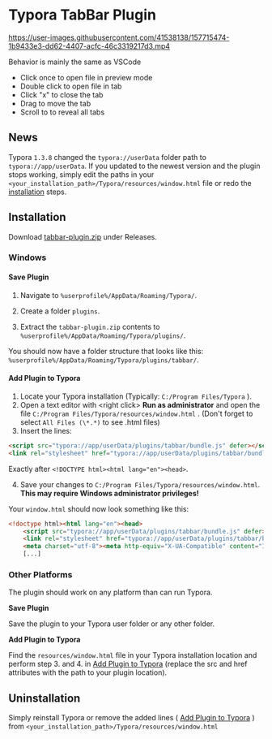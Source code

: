 # Typora TabBar Plugin

https://user-images.githubusercontent.com/41538138/157715474-1b9433e3-dd62-4407-acfc-46c3319217d3.mp4


Behavior is mainly the same as VSCode

- Click once to open file in preview mode
- Double click to open file in tab
- Click "x" to close the tab
- Drag to move the tab
- Scroll to to reveal all tabs

## News

Typora `1.3.8` changed the `typora://userData` folder path to `typora://app/userData`.
If you updated to the newest version and the plugin stops working, simply edit the paths in your `<your_installation_path>/Typora/resources/window.html` file or redo the [installation](#add-plugin-to-typora) steps.

## Installation

Download [tabbar-plugin.zip](https://github.com/gatziourasd/typora-tabbar-plugin/releases) under Releases.

### Windows

#### Save Plugin

1. Navigate to  ``%userprofile%/AppData/Roaming/Typora/``.
2. Create a folder ``plugins``.

3. Extract  the ``tabbar-plugin.zip`` contents to ``%userprofile%/AppData/Roaming/Typora/plugins/``.

You should now have a folder structure that looks like this: ``%userprofile%/AppData/Roaming/Typora/plugins/tabbar/``.



#### Add Plugin to Typora

1. Locate your Typora installation (Typically: ``C:/Program Files/Typora`` ).
2. Open a text editor with \<right click> **Run as administrator** and open the file ``C:/Program Files/Typora/resources/window.html`` . 
    (Don't forget to select ``All Files (\*.*)`` to see .html files)
3. 
    Insert the lines:

  ```html
  <script src="typora://app/userData/plugins/tabbar/bundle.js" defer></script>
  <link rel="stylesheet" href="typora://app/userData/plugins/tabbar/bundle.css">
  ```

  Exactly after ``<!DOCTYPE html><html lang="en"><head>``.

4. Save your changes to ``C:/Program Files/Typora/resources/window.html``.  **This may require Windows administrator privileges!**



Your ``window.html`` should now look something like this:

```html
<!doctype html><html lang="en"><head>
    <script src="typora://app/userData/plugins/tabbar/bundle.js" defer></script>
	<link rel="stylesheet" href="typora://app/userData/plugins/tabbar/bundle.css">
    <meta charset="utf-8"><meta http-equiv="X-UA-Compatible" content="IE=edge,chrome=1">
    [...]
```



### Other Platforms

The plugin should work on any platform than can run Typora.

**Save Plugin**

Save the plugin to your Typora user folder or any other folder.

**Add Plugin to Typora**

Find the ``resources/window.html`` file in your Typora installation location and perform step 3. and 4. in [Add Plugin to Typora](#add-plugin-to-typora) (replace the src and href attributes with the path to your plugin location).



## Uninstallation

Simply reinstall Typora or remove the added lines ( [Add Plugin to Typora](#add-plugin-to-typora) ) from `<your_installation_path>/Typora/resources/window.html`

